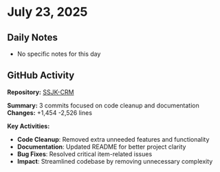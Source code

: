﻿# July 23, 2025

## Daily Notes

- No specific notes for this day

## GitHub Activity

**Repository:** [SSJK-CRM](https://github.com/Rupali59/SSJK-CRM)

**Summary:** 3 commits focused on code cleanup and documentation
**Changes:** +1,454 -2,526 lines

**Key Activities:**
- **Code Cleanup**: Removed extra unneeded features and functionality
- **Documentation**: Updated README for better project clarity
- **Bug Fixes**: Resolved critical item-related issues
- **Impact**: Streamlined codebase by removing unnecessary complexity

